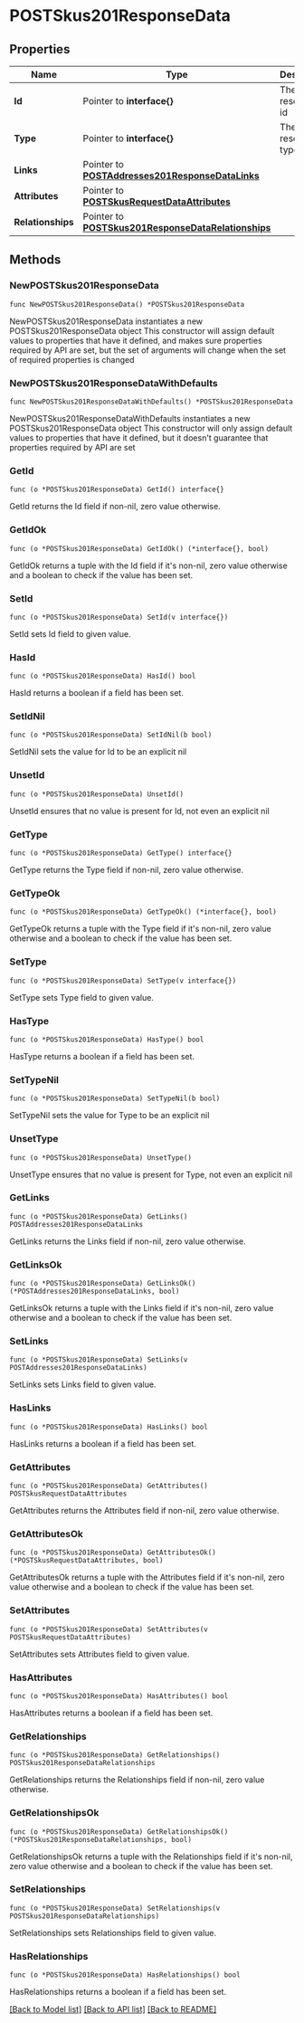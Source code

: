 # POSTSkus201ResponseData

## Properties

Name | Type | Description | Notes
------------ | ------------- | ------------- | -------------
**Id** | Pointer to **interface{}** | The resource&#39;s id | [optional] 
**Type** | Pointer to **interface{}** | The resource&#39;s type | [optional] 
**Links** | Pointer to [**POSTAddresses201ResponseDataLinks**](POSTAddresses201ResponseDataLinks.md) |  | [optional] 
**Attributes** | Pointer to [**POSTSkusRequestDataAttributes**](POSTSkusRequestDataAttributes.md) |  | [optional] 
**Relationships** | Pointer to [**POSTSkus201ResponseDataRelationships**](POSTSkus201ResponseDataRelationships.md) |  | [optional] 

## Methods

### NewPOSTSkus201ResponseData

`func NewPOSTSkus201ResponseData() *POSTSkus201ResponseData`

NewPOSTSkus201ResponseData instantiates a new POSTSkus201ResponseData object
This constructor will assign default values to properties that have it defined,
and makes sure properties required by API are set, but the set of arguments
will change when the set of required properties is changed

### NewPOSTSkus201ResponseDataWithDefaults

`func NewPOSTSkus201ResponseDataWithDefaults() *POSTSkus201ResponseData`

NewPOSTSkus201ResponseDataWithDefaults instantiates a new POSTSkus201ResponseData object
This constructor will only assign default values to properties that have it defined,
but it doesn't guarantee that properties required by API are set

### GetId

`func (o *POSTSkus201ResponseData) GetId() interface{}`

GetId returns the Id field if non-nil, zero value otherwise.

### GetIdOk

`func (o *POSTSkus201ResponseData) GetIdOk() (*interface{}, bool)`

GetIdOk returns a tuple with the Id field if it's non-nil, zero value otherwise
and a boolean to check if the value has been set.

### SetId

`func (o *POSTSkus201ResponseData) SetId(v interface{})`

SetId sets Id field to given value.

### HasId

`func (o *POSTSkus201ResponseData) HasId() bool`

HasId returns a boolean if a field has been set.

### SetIdNil

`func (o *POSTSkus201ResponseData) SetIdNil(b bool)`

 SetIdNil sets the value for Id to be an explicit nil

### UnsetId
`func (o *POSTSkus201ResponseData) UnsetId()`

UnsetId ensures that no value is present for Id, not even an explicit nil
### GetType

`func (o *POSTSkus201ResponseData) GetType() interface{}`

GetType returns the Type field if non-nil, zero value otherwise.

### GetTypeOk

`func (o *POSTSkus201ResponseData) GetTypeOk() (*interface{}, bool)`

GetTypeOk returns a tuple with the Type field if it's non-nil, zero value otherwise
and a boolean to check if the value has been set.

### SetType

`func (o *POSTSkus201ResponseData) SetType(v interface{})`

SetType sets Type field to given value.

### HasType

`func (o *POSTSkus201ResponseData) HasType() bool`

HasType returns a boolean if a field has been set.

### SetTypeNil

`func (o *POSTSkus201ResponseData) SetTypeNil(b bool)`

 SetTypeNil sets the value for Type to be an explicit nil

### UnsetType
`func (o *POSTSkus201ResponseData) UnsetType()`

UnsetType ensures that no value is present for Type, not even an explicit nil
### GetLinks

`func (o *POSTSkus201ResponseData) GetLinks() POSTAddresses201ResponseDataLinks`

GetLinks returns the Links field if non-nil, zero value otherwise.

### GetLinksOk

`func (o *POSTSkus201ResponseData) GetLinksOk() (*POSTAddresses201ResponseDataLinks, bool)`

GetLinksOk returns a tuple with the Links field if it's non-nil, zero value otherwise
and a boolean to check if the value has been set.

### SetLinks

`func (o *POSTSkus201ResponseData) SetLinks(v POSTAddresses201ResponseDataLinks)`

SetLinks sets Links field to given value.

### HasLinks

`func (o *POSTSkus201ResponseData) HasLinks() bool`

HasLinks returns a boolean if a field has been set.

### GetAttributes

`func (o *POSTSkus201ResponseData) GetAttributes() POSTSkusRequestDataAttributes`

GetAttributes returns the Attributes field if non-nil, zero value otherwise.

### GetAttributesOk

`func (o *POSTSkus201ResponseData) GetAttributesOk() (*POSTSkusRequestDataAttributes, bool)`

GetAttributesOk returns a tuple with the Attributes field if it's non-nil, zero value otherwise
and a boolean to check if the value has been set.

### SetAttributes

`func (o *POSTSkus201ResponseData) SetAttributes(v POSTSkusRequestDataAttributes)`

SetAttributes sets Attributes field to given value.

### HasAttributes

`func (o *POSTSkus201ResponseData) HasAttributes() bool`

HasAttributes returns a boolean if a field has been set.

### GetRelationships

`func (o *POSTSkus201ResponseData) GetRelationships() POSTSkus201ResponseDataRelationships`

GetRelationships returns the Relationships field if non-nil, zero value otherwise.

### GetRelationshipsOk

`func (o *POSTSkus201ResponseData) GetRelationshipsOk() (*POSTSkus201ResponseDataRelationships, bool)`

GetRelationshipsOk returns a tuple with the Relationships field if it's non-nil, zero value otherwise
and a boolean to check if the value has been set.

### SetRelationships

`func (o *POSTSkus201ResponseData) SetRelationships(v POSTSkus201ResponseDataRelationships)`

SetRelationships sets Relationships field to given value.

### HasRelationships

`func (o *POSTSkus201ResponseData) HasRelationships() bool`

HasRelationships returns a boolean if a field has been set.


[[Back to Model list]](../README.md#documentation-for-models) [[Back to API list]](../README.md#documentation-for-api-endpoints) [[Back to README]](../README.md)


